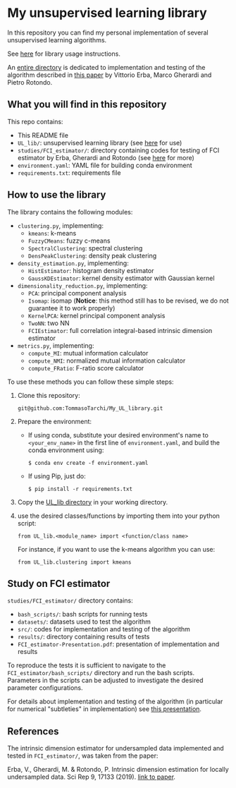 # My unsupervised learning library

In this repository you can find my personal implementation of several unsupervised
learning algorithms.

See [here](#how-to-use-the-library) for library usage instructions.

An [entire directory](FCI_estimator) is dedicated to implementation and testing of
the algorithm described in [this paper][link1] by Vittorio Erba, Marco Gherardi and
Pietro Rotondo.


## What you will find in this repository

This repo contains:
- This README file
- `UL_lib/`: unsupervised learning library (see [here](#how-to-use-the-library) for use)
- `studies/FCI_estimator/`: directory containing codes for testing of FCI estimator by
Erba, Gherardi and Rotondo (see [here](#study-on-fci-estimator) for more)
- `environment.yaml`: YAML file for building conda environment
- `requirements.txt`: requirements file


## How to use the library

The library contains the following modules:
- `clustering.py`, implementing:
  - `kmeans`: k-means
  - `FuzzyCMeans`: fuzzy c-means
  - `SpectralClustering`: spectral clustering
  - `DensPeakClustering`: density peak clustering
- `density_estimation.py`, implementing:
  - `HistEstimator`: histogram density estimator
  - `GaussKDEstimator`: kernel density estimator with Gaussian kernel
- `dimensionality_reduction.py`, implementing:
  - `PCA`: principal component analysis
  - `Isomap`: isomap (**Notice**: this method still has to be revised,
    we do not guarantee it to work properly)
  - `KernelPCA`: kernel principal component analysis
  - `TwoNN`: two NN
  - `FCIEstimator`: full correlation integral-based intrinsic dimension estimator
- `metrics.py`, implementing:
  - `compute_MI`: mutual information calculator
  - `compute_NMI`: normalized mutual information calculator
  - `compute_FRatio`: F-ratio score calculator

To use these methods you can follow these simple steps:

1. Clone this repository:
   ````
   git@github.com:TommasoTarchi/My_UL_library.git
   ````

2. Prepare the environment:

    - If using conda, substitute your desired environment's name to `<your_env_name>` in the first line
      of `environment.yaml`, and build the conda environment using:
      ````
      $ conda env create -f environment.yaml
      ````

    - If using Pip, just do:
      ````
      $ pip install -r requirements.txt
      ````

3. Copy the [UL_lib directory](UL_lib) in your working directory.

4. use the desired classes/functions by importing them into your python script:
    ````
    from UL_lib.<module_name> import <function/class name>
    ````
    For instance, if you want to use the k-means algorithm you can use:
    ````
    from UL_lib.clustering import kmeans
    ````


## Study on FCI estimator

`studies/FCI_estimator/` directory contains:
- `bash_scripts/`: bash scripts for running tests
- `datasets/`: datasets used to test the algorithm
- `src/`: codes for implementation and testing of the algorithm
- `results/`: directory containing results of tests
- `FCI_estimator-Presentation.pdf`: presentation of implementation and results

To reproduce the tests it is sufficient to navigate to the `FCI_estimator/bash_scripts/`
directory and run the bash scripts. Parameters in the scripts can be adjusted to
investigate the desired parameter configurations.

For details about implementation and testing of the algorithm (in particular for numerical
"subtleties" in implementation) see [this presentation](studies/FCI_estimator/FCI_estimator-Presentation.pdf).


## References

The intrinsic dimension estimator for undersampled data implemented and tested in
`FCI_estimator/`, was taken from the paper:

Erba, V., Gherardi, M. & Rotondo, P. Intrinsic dimension estimation for locally undersampled
data. Sci Rep 9, 17133 (2019). [link to paper][link1].






[link1]: https://www.nature.com/articles/s41598-019-53549-9
